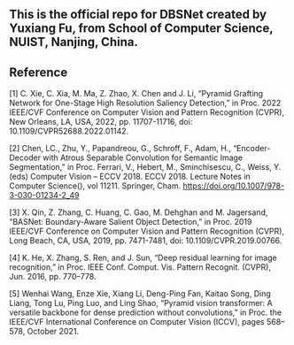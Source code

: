 <h2 style="text-align:left">This is the official repo for DBSNet created 
by Yuxiang Fu, from School of Computer Science, NUIST, Nanjing, China.</h2>



## Reference
[1] C. Xie, C. Xia, M. Ma, Z. Zhao, X. Chen and J. Li, “Pyramid Grafting
Network for One-Stage High Resolution Saliency Detection,” in Proc.
2022 IEEE/CVF Conference on Computer Vision and Pattern
Recognition (CVPR), New Orleans, LA, USA, 2022, pp. 11707-11716,
doi: 10.1109/CVPR52688.2022.01142.

[2] Chen, LC., Zhu, Y., Papandreou, G., Schroff, F., Adam, H., 
“Encoder-Decoder with Atrous Separable Convolution for Semantic Image
Segmentation,” in Proc. Ferrari, V., Hebert, M., Sminchisescu, C., Weiss,
Y. (eds) Computer Vision – ECCV 2018. ECCV 2018. Lecture Notes in
Computer Science(), vol 11211. Springer, Cham.
https://doi.org/10.1007/978-3-030-01234-2_49

[3] X. Qin, Z. Zhang, C. Huang, C. Gao, M. Dehghan and M. Jagersand,
“BASNet: Boundary-Aware Salient Object Detection,” in Proc. 2019
IEEE/CVF Conference on Computer Vision and Pattern Recognition
(CVPR), Long Beach, CA, USA, 2019, pp. 7471-7481, doi:
10.1109/CVPR.2019.00766.

[4] K. He, X. Zhang, S. Ren, and J. Sun, “Deep residual learning for image
recognition,” in Proc. IEEE Conf. Comput. Vis. Pattern Recognit.
(CVPR), Jun. 2016, pp. 770–778.

[5] Wenhai Wang, Enze Xie, Xiang Li, Deng-Ping Fan, Kaitao Song, Ding
Liang, Tong Lu, Ping Luo, and Ling Shao, “Pyramid vision transformer:
A versatile backbone for dense prediction without convolutions,” in Proc.
the IEEE/CVF International Conference on Computer Vision (ICCV),
pages 568–578, October 2021.

